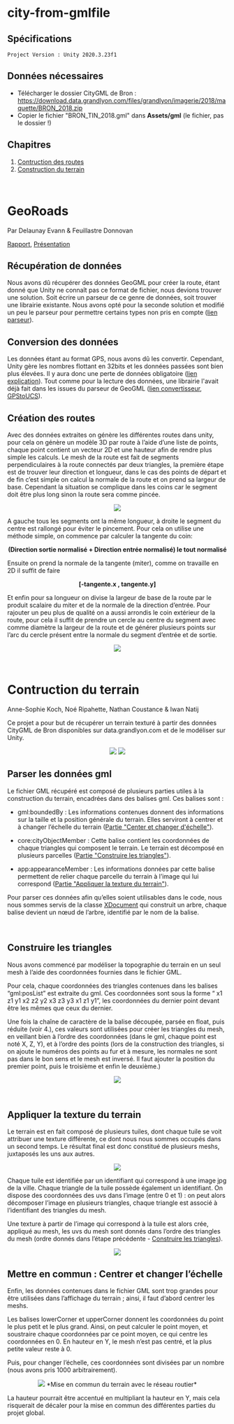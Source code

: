 # city-from-gmlfile
## Spécifications
    Project Version : Unity 2020.3.23f1
## Données nécessaires
- Télécharger le dossier CityGML de Bron : https://download.data.grandlyon.com/files/grandlyon/imagerie/2018/maquette/BRON_2018.zip
- Copier le fichier "BRON_TIN_2018.gml" dans **Assets/gml** (le fichier, pas le dossier !)

## Chapitres
1. [Contruction des routes](#GeoRoads)
2. [Construction du terrain](#Contruction-du-terrain)
<br>

# GeoRoads

Par Delaunay Evann & Feuillastre Donnovan

[Rapport](https://docs.google.com/document/d/1FmAm7-7gqJv9aSPK4r23yALgCN8vLrTkClIRi87-S0E/edit?usp=sharing), [Présentation](https://docs.google.com/presentation/d/10v7n7tFI3dTT6-j4kwbwoI0YFQ5D2lqAXltg3CUg26s/edit?usp=sharing)

## Récupération de données

Nous avons dû récupérer des données GeoGML pour créer la route, étant donné que Unity ne connaît pas ce format de fichier, nous devions trouver une solution. 
Soit écrire un parseur de ce genre de données, soit trouver une librairie existante. 
Nous avons opté pour la seconde solution et modifié un peu le parseur pour permettre certains types non pris en compte ([lien parseur](https://github.com/timokorkalainen/Unity-GeoJSONObject)).

## Conversion des données

Les données étant au format GPS, nous avons dû les convertir. 
Cependant, Unity gère les nombres flottant en 32bits et les données passées sont bien plus élevées. 
Il y aura donc une perte de données obligatoire ([lien explication](https://blog.mapbox.com/wgs84-precision-in-unity-world-space-687c7d574bb3)). 
Tout comme pour la lecture des données, une librairie l'avait déjà fait dans les issues du parseur de GeoGML ([lien convertisseur](https://github.com/MichaelTaylor3D/UnityGPSConverter), [GPStoUCS](Assets/Scripts/GPSEncoder/GPSEncoder.cs#L114)).

## Création des routes

Avec des données extraites on génère les différentes routes dans unity, pour cela on génère un modèle 3D par route à l’aide d’une liste de points, chaque point contient un vecteur 2D et une hauteur afin de rendre plus simple les calculs.
Le mesh de la route est fait de segments perpendiculaires à la route connectés par deux triangles, la première étape est de trouver leur direction et longueur, dans le cas des points de départ et de fin c’est simple on calcul la normale de la route et on prend sa largeur de base. Cependant la situation se complique dans les coins car le segment doit être plus long sinon la route sera comme pincée.

<p align="center">
    <img src="Images/parralelle_droite.png">
    </img>
</p>

A gauche tous les segments ont la même longueur, à droite le segment du centre est rallongé pour éviter le pincement. Pour cela on utilise une méthode simple, on commence par calculer la tangente du coin:

<p align="center">
    <b>
        (Direction sortie normalisé + Direction entrée normalisé) le tout normalisé
    </b>
</p>

Ensuite on prend la normale de la tangente (miter), comme on travaille en 2D il suffit de faire 

<p align="center">
    <b>
        [-tangente.x , tangente.y]
    </b>
</p>

Et enfin pour sa longueur on divise la largeur de base de la route par le produit scalaire du miter et de la normale de la direction d’entrée.
Pour rajouter un peu plus de qualité on a aussi arrondis le coin extérieur de la route, pour cela il suffit de prendre un cercle au centre du segment avec comme diamètre la largeur de la route et de générer plusieurs points sur l’arc du cercle présent entre la normale du segment d’entrée et de sortie.

<p align="center">
    <img src="Images/texture_flou.png">
    </img>
</p>

<br>

# Contruction du terrain

Anne-Sophie Koch, Noé Ripahette, Nathan Coustance & Iwan Natij

Ce projet a pour but de récupérer un terrain texturé à partir des données CityGML de Bron disponibles sur data.grandlyon.com et de le modéliser sur Unity.

<p align="center">
    <img src="Images/img-terrain1.png"></img>
    <img src="Images/img-terrain2.png"></img>
</p>

## Parser les données gml

Le fichier GML récupéré est composé de plusieurs parties utiles à la construction du terrain, encadrées dans des balises gml. Ces balises sont :

- gml:boundedBy : Les informations contenues donnent des informations sur la taille et la position générale du terrain. Elles serviront à centrer et à changer l’échelle du terrain ([Partie "Center et changer d'échelle"](#mettre-en-commun--centrer-et-changer-léchelle)).

- core:cityObjectMember : Cette balise contient les coordonnées de chaque triangles qui composent le terrain. Le terrain est décomposé en plusieurs parcelles ([Partie "Construire les triangles"](#Construire-les-triangles)).

- app:appearanceMember : Les informations données par cette balise permettent de relier chaque parcelle du terrain à l’image qui lui correspond ([Partie "Appliquer la texture du terrain"](#Appliquer-la-texture-du-terrain)).

Pour parser ces données afin qu’elles soient utilisables dans le code, nous nous sommes servis de la classe [XDocument](https://docs.microsoft.com/fr-fr/dotnet/api/system.xml.linq.xdocument?view=net-6.0) qui construit un arbre, chaque balise devient un nœud de l’arbre, identifié par le nom de la balise.

<br>

## Construire les triangles

Nous avons commencé par modéliser la topographie du terrain en un seul mesh à l’aide des coordonnées fournies dans le fichier GML.

Pour cela, chaque coordonnées des triangles contenues dans les balises “gml:posList” est extraite du gml. Ces coordonnées sont sous la forme “ x1 z1 y1 x2 z2 y2 x3 z3 y3 x1 z1 y1”, les coordonnées du dernier point devant être les mêmes que ceux du dernier.

Une fois la chaîne de caractère de la balise découpée, parsée en float, puis réduite (voir 4.), ces valeurs sont utilisées pour créer les triangles du mesh, en veillant bien à l’ordre des coordonnées (dans le gml, chaque point est noté X, Z, Y), et à l’ordre des points (lors de la construction des triangles, si on ajoute le numéros des points au fur et à mesure, les normales ne sont pas dans le bon sens et le mesh est inversé. Il faut ajouter la position du premier point, puis le troisième et enfin le deuxième.)

<p align="center">
    <img src="Images/img-terrain3.png"></img>
</p>

<br>

## Appliquer la texture du terrain

Le terrain est en fait composé de plusieurs tuiles, dont chaque tuile se voit attribuer une texture différente, ce dont nous nous sommes occupés dans un second temps. Le résultat final est donc constitué de plusieurs meshs, juxtaposés les uns aux autres.

<p align="center">
    <img src="Images/img-terrain4.png"></img>
</p>

Chaque tuile est identifiée par un identifiant qui correspond à une image jpg de la ville. Chaque triangle de la tuile possède également un identifiant.
On dispose des coordonnées des uvs dans l’image (entre 0 et 1) : on peut alors décomposer l’image en plusieurs triangles, chaque triangle est associé à l’identifiant des triangles du mesh.

Une texture à partir de l’image qui correspond à la tuile est alors crée, appliqué au mesh, les uvs du mesh sont donnés dans l’ordre des triangles du mesh (ordre donnés dans l’étape précédente - [Construire les triangles](#Construire-les-triangles)).

<p align="center">
    <img src="Images/img-terrain5.png"></img>
</p>

## Mettre en commun : Centrer et changer l’échelle

Enfin, les données contenues dans le fichier GML sont trop grandes pour être utilisées dans l’affichage du terrain ; ainsi, il faut d’abord centrer les meshs.

Les balises lowerCorner et upperCorner donnent les coordonnées du point le plus petit et le plus grand. Ainsi, on peut calculer le point moyen, et soustraire chaque coordonnées par ce point moyen, ce qui centre les coordonnées en 0.
En hauteur en Y, le mesh n’est pas centré, et la plus petite valeur reste à 0.

Puis, pour changer l’échelle, ces coordonnées sont divisées par un nombre (nous avons pris 1000 arbitrairement).

<p align="center">
    <img src="Images/img-terrain3.png"></img>
*Mise en commun du terrain avec le réseau routier*
</p>

La hauteur pourrait être accentué en multipliant la hauteur en Y, mais cela risquerait de décaler pour la mise en commun des différentes parties du projet global.


